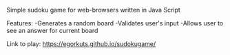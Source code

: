 Simple sudoku game for web-browsers written in Java Script

Features:
-Generates a random board
-Validates user's input
-Allows user to see an answer for current board

Link to play:
https://egorkuts.github.io/sudokugame/
